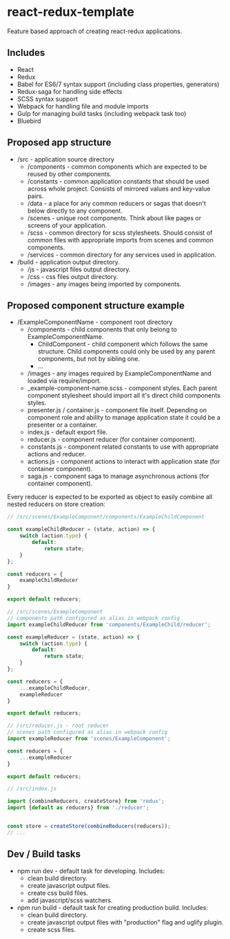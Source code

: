 # react-redux-template
Feature based approach of creating react-redux applications.
## Includes
- React
- Redux
- Babel for ES6/7 syntax support (including class properties, generators)
- Redux-saga for handling side effects
- SCSS syntax support
- Webpack for handling file and module imports
- Gulp for managing build tasks (including webpack task too)
- Bluebird

## Proposed app structure
- /src - application source directory
	- /components - common components which are expected to be reused by other components.
	- /constants - common application constants that should be used across whole project. Consists of mirrored values and key-value pairs.
	- /data - a place for any common reducers or sagas that doesn't below directly to any component.
	- /scenes - unique root components. Think about like pages or screens of your application.
	- /scss - common directory for scss stylesheets. Should consist of common files with appropriate imports from scenes and common components.
	- /services - common directory for any services used in application.
- /build - application output directory.
	- /js - javascript files output directory.
	- /css - css files output directory.
	- /images - any images being imported by components.
	
## Proposed component structure example
- /ExampleComponentName - component root directory
	- /components - child components that only belong to ExampleComponentName.
	 	- ChildComponent - child component which follows the same structure. Child components could only be used by any parent components, but not by sibling one.
	 	- ...
	- /images - any images required by ExampleComponentName and loaded via require/import.
	- _example-component-name.scss - component styles. Each parent component stylesheet should import all it's direct child components styles.
	- presenter.js / container.js - component file itself. Depending on component role and ability to manage application state it could be a presenter or a container.
	- index.js - default export file.
	- reducer.js - component reducer (for container component).
	- constants.js - component related constants to use with appropriate actions and reducer.
	- actions.js - component actions to interact with application state (for container component).
	- saga.js - component saga to manage asynchronous actions (for container component).

Every reducer is expected to be exported as object to easily combine all nested reducers on store creation:
```javascript
// /src/scenes/ExampleComponent/components/ExampleChildComponent

const exampleChildReducer = (state, action) => {
	switch (action.type) {
		default:
			return state;
	}	
};

const reducers = {
	exampleChildReducer
}

export default reducers;

```

```javascript
// /src/scenes/ExampleComponent
// components path configured as alias in webpack config
import exampleChildReducer from 'components/ExampleChild/reducer';

const exampleReducer = (state, action) => {
	switch (action.type) {
		default:
			return state;
	}	
};

const reducers = {
	...exampleChildReducer,
	exampleReducer
}

export default reducers;

```

```javascript
// /src/reducer.js - root reducer
// scenes path configured as alias in webpack config
import exampleReducer from 'scenes/ExampleComponent';

const reducers = {
	...exampleReducer
}

export default reducers;


```


```javascript
// /src/index.js

import {combineReducers, createStore} from 'redux';
import {default as reducers} from './reducer';


const store = createStore(combineReducers(reducers));
// ...

```


	
## Dev / Build tasks
- npm run dev - default task for developing. Includes:
	- clean build directory.
	- create javascript output files.
	- create css build files.
	- add javascript/scss watchers.
- npm run build - default task for creating production build. Includes:
	- clean build directory.
	- create javascript output files with "production" flag and uglify plugin.
	- create scss files.


